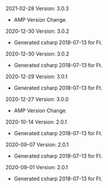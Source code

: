 2021-02-28 Version: 3.0.3
- AMP Version Change.

2020-12-30 Version: 3.0.2
- Generated csharp 2018-07-13 for Ft.

2020-12-30 Version: 3.0.2
- Generated csharp 2018-07-13 for Ft.

2020-12-29 Version: 3.0.1
- Generated csharp 2018-07-13 for Ft.

2020-12-27 Version: 3.0.0
- AMP Version Change.

2020-10-14 Version: 2.0.1
- Generated csharp 2018-07-13 for Ft.

2020-09-07 Version: 2.0.1
- Generated csharp 2018-07-13 for Ft.

2020-09-01 Version: 2.0.1
- Generated csharp 2018-07-13 for Ft.

